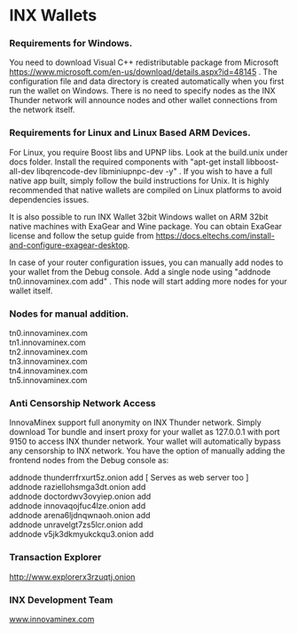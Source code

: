 # INX Wallets

### Requirements for Windows.

You need to download Visual C++ redistributable package from Microsoft https://www.microsoft.com/en-us/download/details.aspx?id=48145 . The configuration file and data directory is created automatically when you first run the wallet on Windows. There is no need to specify nodes as the INX Thunder network will announce nodes and other wallet connections from the network itself. 

### Requirements for Linux and Linux Based ARM Devices.

For Linux, you require Boost libs and UPNP libs. Look at the build.unix under docs folder. Install the required components with "apt-get install libboost-all-dev libqrencode-dev libminiupnpc-dev -y" . If you wish to have a full native app built, simply follow the build instructions for Unix. It is highly recommended that native wallets are compiled on Linux platforms to avoid dependencies issues.

It is also possible to run INX Wallet 32bit Windows wallet on ARM 32bit native machines with ExaGear and Wine package. You can obtain ExaGear license and follow the setup guide from https://docs.eltechs.com/install-and-configure-exagear-desktop.

In case of your router configuration issues, you can manually add nodes to your wallet from the Debug console. Add a single node using "addnode tn0.innovaminex.com add" . This node will start adding more nodes for your wallet itself.

### Nodes for manual addition.

tn0.innovaminex.com <br>
tn1.innovaminex.com <br> 
tn2.innovaminex.com <br>
tn3.innovaminex.com <br>
tn4.innovaminex.com <br>
tn5.innovaminex.com <br>

### Anti Censorship Network Access

InnovaMinex support full anonymity on INX Thunder network. Simply download Tor bundle and insert proxy for your wallet as 127.0.0.1 with port 9150 to access INX thunder network. Your wallet will automatically bypass any censorship to INX network. You have the option of manually adding the frontend nodes  from the Debug console as:

addnode thunderrfrxurt5z.onion add [ Serves as web server too ] <br>
addnode raziellohsmga3dt.onion add <br>
addnode doctordwv3ovyiep.onion add <br>
addnode innovaqojfuc4lze.onion add <br>
addnode arena6ljdnqwnaoh.onion add <br>
addnode unravelgt7zs5lcr.onion add <br>
addnode v5jk3dkmyukckqu3.onion add <br>

### Transaction Explorer

http://www.explorerx3rzuqtj.onion
### INX Development Team
www.innovaminex.com
